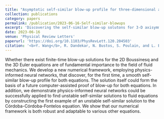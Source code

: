 ```yaml
---
title: "Asymptotic self-similar blow-up profile for three-dimensional axisymmetric Euler equations using neural networks"
collection: publications
category: papers
permalink: /publication/2023-06-16-Self-similar-blowups
excerpt: 'Discovering the self-similar blow-up solutons for 3-D axisymmetric Euler equations using physics-informed neural networks'
date: 2023-06-16
venue: 'Physical Review Letters'
paperurl: 'https://doi.org/10.1103/PhysRevLett.120.204503'
citation: '<b>Y. Wang</b>, R. Dandekar, N. Bustos, S. Poulain, and L. Bourouiba. &quot;Universal rim thickness in unsteady sheet fragmentation.&quot; <i>Physical Review Letters</i>, <b>120</b>, 204503.'
---
```


Whether there exist finite-time blow-up solutions for the 2D Boussinesq and the 3D Euler equations are of fundamental importance to the field of fluid mechanics. We develop a new numerical framework, employing physics-informed neural networks, that discover, for the first time, a smooth self-similar blow-up profile for both equations. The solution itself could form the basis of a future computer-assisted proof of blow-up for both equations. In addition, we demonstrate physics-informed neural networks could be successfully applied to find unstable self-similar solutions to fluid equations by constructing the first example of an unstable self-similar solution to the Córdoba-Córdoba-Fontelos equation. We show that our numerical framework is both robust and adaptable to various other equations.
